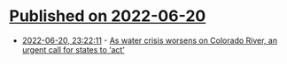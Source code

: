 # [Published on 2022-06-20](index.md)

* [2022-06-20, 23:22:11](https://news.ycombinator.com/item?id=31817549) - [As water crisis worsens on Colorado River, an urgent call for states to ‘act’](https://www.latimes.com/environment/story/2022-06-20/as-colorado-river-reservoirs-drop-states-urged-to-act-now)
